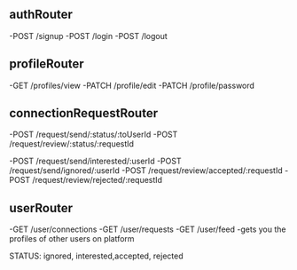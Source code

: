 ## authRouter

-POST /signup
-POST /login
-POST /logout

## profileRouter

-GET /profiles/view
-PATCH /profile/edit
-PATCH /profile/password

## connectionRequestRouter

-POST /request/send/:status/:toUserId
-POST /request/review/:status/:requestId

-POST /request/send/interested/:userId
-POST /request/send/ignored/:userId
-POST /request/review/accepted/:requestId
-POST /request/review/rejected/:requestId

## userRouter

-GET /user/connections
-GET /user/requests
-GET /user/feed -gets you the profiles of other users on platform

STATUS: ignored, interested,accepted, rejected
